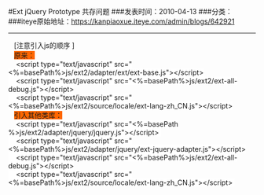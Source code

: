 #Ext jQuery Prototype 共存问题
###发表时间：2010-04-13
###分类：
###iteye原始地址：<a href="https://kanpiaoxue.iteye.com/admin/blogs/642921" target="_blank">https://kanpiaoxue.iteye.com/admin/blogs/642921</a>

---

<p>&nbsp;&nbsp;&nbsp;[注意引入js的顺序&nbsp;]<br>&nbsp;&nbsp;&nbsp;<span style="background-color: #ff6600;">原来：</span><br>&nbsp;&nbsp;&nbsp;&nbsp;<span style="background-color: #ffffff;">&lt;script type="text/javascript"&nbsp;src="&lt;%=basePath%&gt;js/ext2/adapter/ext/ext-base.js"&gt;&lt;/script&gt;<br>&nbsp;&nbsp;&nbsp;&nbsp;&lt;script type="text/javascript" src="&lt;%=basePath%&gt;js/ext2/ext-all-debug.js"&gt;&lt;/script&gt;<br>&nbsp;&nbsp;&nbsp;&nbsp;&lt;script type="text/javascript" src="&lt;%=basePath%&gt;js/ext2/source/locale/ext-lang-zh_CN.js"&gt;&lt;/script&gt;<br></span>&nbsp;&nbsp;&nbsp;<span style="background-color: #ff6600;">引入其他类库：<br></span>&nbsp;&nbsp;&nbsp;&nbsp;<span style="background-color: #ffffff;">&lt;script type="text/javascript" src="&lt;%=basePath %&gt;js/ext2/adapter/jquery/jquery.js"&gt;&lt;/script&gt;&nbsp;<br>&nbsp;&nbsp;&nbsp;&nbsp;&lt;script type="text/javascript" src="&lt;%=basePath%&gt;js/ext2/adapter/jquery/ext-jquery-adapter.js"&gt;&lt;/script&gt;<br>&nbsp;&nbsp;&nbsp;&nbsp;&lt;script type="text/javascript" src="&lt;%=basePath%&gt;js/ext2/ext-all-debug.js"&gt;&lt;/script&gt;<br>&nbsp;&nbsp;&nbsp;&nbsp;&lt;script type="text/javascript" src="&lt;%=basePath%&gt;js/ext2/source/locale/ext-lang-zh_CN.js"&gt;&lt;/script&gt;&nbsp;</span></p>